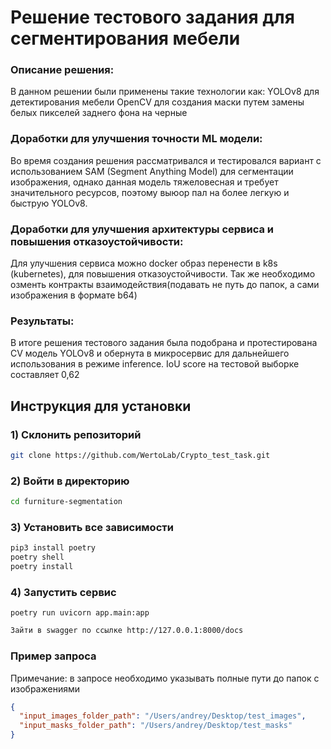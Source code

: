 # Решение тестового задания для сегментирования мебели
### Описание решения: 
В данном решении были применены такие технологии как: YOLOv8 для детектирования мебели OpenCV для создания маски путем замены белых пикселей заднего фона на черные
### Доработки для улучшения точности ML модели:
Во время создания решения рассматривался и тестировался вариант с использованием SAM (Segment Anything Model) для сегментации изображения, однако данная модель тяжеловесная и требует значительного ресурсов, поэтому выюор пал на более легкую и быструю YOLOv8.
### Доработки для улучшения архитектуры сервиса и повышения отказоустойчивости:
Для улучшения сервиса можно docker образ перенести в k8s (kubernetes), для повышения отказоустойчивости. Так же необходимо озменть контракты взаимодействия(подавать не путь до папок, а сами изображения в формате b64) 
### Результаты: 
В итоге решения тестового задания была подобрана и протестирована CV модель YOLOv8 и обернута в микросервис для дальнейшего использования в режиме inference.
IoU score на тестовой выборке составляет 0,62
## Инструкция для установки
### 1) Склонить репозиторий
```bash
git clone https://github.com/WertoLab/Crypto_test_task.git
```

### 2) Войти в директорию
```bash
cd furniture-segmentation
```

### 3) Установить все зависимости
```bash
pip3 install poetry
poetry shell
poetry install
```

### 4) Запустить сервис
```
poetry run uvicorn app.main:app
```

```bash
Зайти в swagger по ссылке http://127.0.0.1:8000/docs 
```

### Пример запроса
Примечание: в запросе необходимо указывать полные пути до папок с изображениями
```json
{
  "input_images_folder_path": "/Users/andrey/Desktop/test_images",
  "input_masks_folder_path": "/Users/andrey/Desktop/test_masks"
}
```